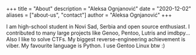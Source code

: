+++
title = "About"
description = "Aleksa Ognjanović"
date = "2020-12-02"
aliases = ["about-us", "contact"]
author = "Aleksa Ognjanović"
+++

I am high-school student in Novi Sad, Serbia and open source enthusiast. I contributed to many large projects like Genoo, Pentoo, Lutris and imdbpy... Also I like to solve CTFs. My biggest reverse-engineering achievement is viber. My favourite language is Python. I use Gentoo Linux btw :)
